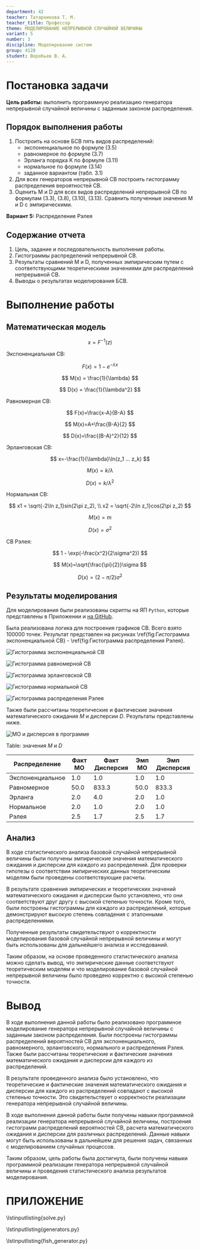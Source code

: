 ```yaml
---
department: 42
teacher: Татарникова Т. М.
teacher_title: Профессор
theme: МОДЕЛИРОВАНИЕ НЕПРЕРЫВНОЙ СЛУЧАЙНОЙ ВЕЛИЧИНЫ
variant: 5
number: 3
discipline: Моделирование систем
group: 4128
student: Воробьев В. А.
---
```


<!--markdownlint-disable ol-prefix, no-inline-html-->

# Постановка задачи

**Цель работы:** выполнить программную реализацию генератора непрерывной случайной величины с заданным законом распределения.

## Порядок выполнения работы

1. Построить на основе БСВ пять видов распределений:
   - экспоненциальное по формуле (3.5)
   - равномерное по формуле (3.7)
   - Эрланга порядка K по формуле (3.11)
   - нормальное по формуле (3.14)
   - заданное вариантом (табл. 3.1)
2. Для всех генераторов непрерывной СВ построить гистограмму
распределения вероятностей СВ.
3. Оценить M и D для всех видов распределений непрерывной СВ по формулам (3.3), (3.8), (3.10), (3.13). Сравнить полученные значения M и D с эмпирическими.

**Вариант 5:** Распределение Рэлея

## Содержание отчета

1. Цель, задание и последовательность выполнения работы.
2. Гистограммы распределений непрерывной СВ.
3. Результаты сравнений M и D, полученных эмпирическим путем с
соответствующими теоретическими значениями для распределений
непрерывной СВ.
4. Выводы о результатах моделирования БСВ.

# Выполнение работы

## Математическая модель

$$
x=F^{-1}(z)
$$

Экспоненциальная СВ:

$$
F(x)=1-e^{-\lambda x}
$$

$$
M(x) = \frac{1}{\lambda}
$$

$$
D(x) = \frac{1}{\lambda^2}
$$

Равномерная СВ:

$$
F(x)=\frac{x-A}{B-A}
$$

$$
M(x)=A+\frac{B-A}{2}
$$

$$
D(x)=\frac{(B-A)^2}{12}
$$

Эрланговская СВ:

$$
x=-\frac{1}{\lambda}\ln(z_1 ... z_k)
$$

$$
M(x) = k / \lambda
$$

$$
D(x) = k / \lambda^2
$$

Нормальная СВ:

$$
x1 = \sqrt{-2\ln z_1}sin(2\pi z_2), \\
x2 = \sqrt{-2\ln z_1}cos(2\pi z_2)
$$

$$
M(x)=m
$$

$$
D(x)=\sigma^2
$$

СВ Рэлея:

$$
1 - \exp(-\frac{x^2}{2\sigma^2})
$$

$$
M(x)=\sqrt{\frac{\pi}{2}}\sigma
$$

$$
D(x)=(2-\pi/2)\sigma^2
$$

## Результаты моделирования

Для моделирования были реализованы скрипты на ЯП `Python`, которые представлены
в Приложении и [на GitHub](https://github.com/vladcto/suai-labs/tree/main/6_semester/МодСис).

Была реализована логика для построения графиков СВ. Всего взято $100000$ точек. Результат представлен
на рисунках \ref{fig:Гистограмма экспоненциальной СВ} - \ref{fig:Гистограмма распределения Рэлея}.

![Гистограмма экспоненциальной СВ](report_images/image-6.png)

![Гистограмма равномерной СВ](report_images/image-7.png)

![Гистограмма эрланговской СВ](report_images/image-8.png)

![Гистограмма нормальной СВ](report_images/image-9.png)

![Гистограмма распределения Рэлея](report_images/image-10.png)

Также были рассчитаны теоретические и фактические значения математического ожидания $M$ и дисперсии $D$. Результаты представлены ниже.

![МО и дисперсия в программе](report_images/image-11.png)<m>

Table: значения $M$ и $D$

| Распределение    | Факт МО | Факт Дисперсия | Эмп МО | Эмп Дисперсия |
| ---------------- | ------- | -------------- | ------ | ------------- |
| Экспоненциальное | 1.0     | 1.0            | 1.0    | 1.0           |
| Равномерное      | 50.0    | 833.3          | 50.0   | 833.3         |
| Эрланга          | 2.0     | 4.0            | 2.0    | 1.0           |
| Нормальное       | 2.0     | 1.0            | 2.0    | 1.0           |
| Рэлея            | 2.5     | 1.7            | 2.5    | 1.7           |

## Анализ

В ходе статистического анализа базовой случайной непрерывной величины были получены эмпирические значения математического ожидания и дисперсии для каждого из распределений. Для проверки гипотезы о соответствии эмпирических данных теоретическим моделям были проведены соответствующие расчеты.

В результате сравнения эмпирических и теоретических значений математического ожидания и дисперсии было установлено, что они соответствуют друг другу с высокой степенью точности. Кроме того, были построены гистограммы для каждого из распределений, которые демонстрируют высокую степень совпадения с эталонными распределениями.

Полученные результаты свидетельствуют о корректности моделирования базовой случайной непрерывной величины и могут быть использованы для дальнейшего анализа и исследований.

Таким образом, на основе проведенного статистического анализа можно сделать вывод, что эмпирические данные соответствуют теоретическим моделям и что моделирование базовой случайной непрерывной величины было проведено корректно с высокой степенью точности.

# Вывод

В ходе выполнения данной работы было реализовано программное моделирование генератора непрерывной случайной величины с заданным законом распределения. Были построены гистограммы распределений вероятностей СВ для экспоненциального, равномерного, эрланговского, нормального и распределения Рэлея. Также были рассчитаны теоретические и фактические значения математического ожидания и дисперсии для каждого из распределений.

В результате проведенного анализа было установлено, что теоретические и фактические значения математического ожидания и дисперсии для каждого из распределений совпадают с высокой степенью точности. Это свидетельствует о корректности реализации генератора непрерывной случайной величины.

В ходе выполнения данной работы были получены навыки программной реализации генератора непрерывной случайной величины, построения гистограмм распределений вероятностей СВ, расчета математического ожидания и дисперсии для различных распределений. Данные навыки могут быть использованы в дальнейшем для решения задач, связанных с моделированием случайных процессов.

Таким образом, цель работы была достигнута, были получены навыки программной реализации генератора непрерывной случайной величины и проведения статистического анализа результатов моделирования.

# ПРИЛОЖЕНИЕ <suaidoc-center>

\lstinputlisting{solve.py}

\lstinputlisting{generators.py}

\lstinputlisting{fish_generator.py}

